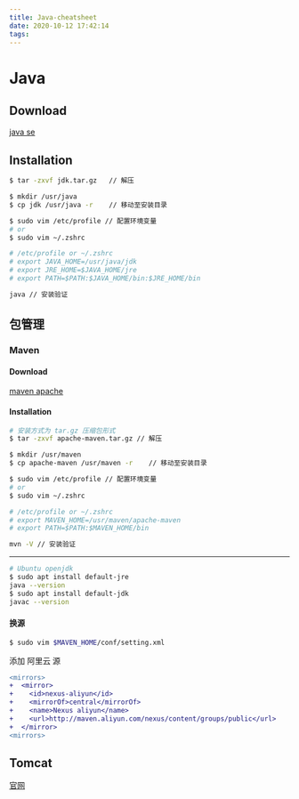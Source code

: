 ```yaml
---
title: Java-cheatsheet
date: 2020-10-12 17:42:14
tags:
---
```

# Java

## Download

[java se](https://www.oracle.com/java/technologies/javase-downloads.html)

## Installation

```bash
$ tar -zxvf jdk.tar.gz   // 解压

$ mkdir /usr/java
$ cp jdk /usr/java -r    // 移动至安装目录

$ sudo vim /etc/profile // 配置环境变量
# or
$ sudo vim ~/.zshrc

# /etc/profile or ~/.zshrc
# export JAVA_HOME=/usr/java/jdk
# export JRE_HOME=$JAVA_HOME/jre
# export PATH=$PATH:$JAVA_HOME/bin:$JRE_HOME/bin

java // 安装验证
```

## 包管理

### Maven

#### Download

[maven apache](https://maven.apache.org/download.cgi)

#### Installation

```bash
# 安装方式为 tar.gz 压缩包形式
$ tar -zxvf apache-maven.tar.gz // 解压

$ mkdir /usr/maven
$ cp apache-maven /usr/maven -r    // 移动至安装目录

$ sudo vim /etc/profile // 配置环境变量
# or
$ sudo vim ~/.zshrc

# /etc/profile or ~/.zshrc
# export MAVEN_HOME=/usr/maven/apache-maven
# export PATH=$PATH:$MAVEN_HOME/bin

mvn -V // 安装验证
```

---

```bash
# Ubuntu openjdk
$ sudo apt install default-jre
java --version
$ sudo apt install default-jdk
javac --version
```

#### 换源

```bash
$ sudo vim $MAVEN_HOME/conf/setting.xml
```

添加 阿里云 源

```diff
<mirrors>
+  <mirror>
+    <id>nexus-aliyun</id>
+    <mirrorOf>central</mirrorOf>
+    <name>Nexus aliyun</name>
+    <url>http://maven.aliyun.com/nexus/content/groups/public</url>
+  </mirror>
<mirrors>
```

## Tomcat

[官网](https://tomcat.apache.org/)
